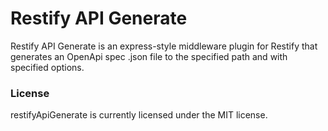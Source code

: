 # Restify API Generate

Restify API Generate is an express-style middleware plugin for Restify
that generates an OpenApi spec .json file to the specified path and with
specified options.

### License
restifyApiGenerate is currently licensed under the MIT license.